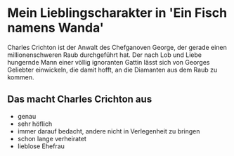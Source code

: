 # Mein Lieblingscharakter in 'Ein Fisch namens Wanda'

Charles Crichton ist der Anwalt des Chefganoven George, der gerade einen millionenschweren Raub durchgeführt hat. Der nach Lob und Liebe hungernde Mann einer völlig ignoranten Gattin lässt sich von Georges Geliebter einwickeln, die damit hofft, an die Diamanten aus dem Raub zu kommen.

## Das macht Charles Crichton aus
- genau
- sehr höflich
- immer darauf bedacht, andere nicht in Verlegenheit zu bringen
- schon lange verheiratet
- lieblose Ehefrau

